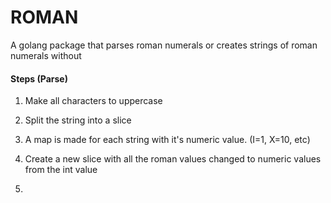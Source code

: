 # ROMAN

A golang package that parses roman numerals or creates strings of roman numerals without 



#### Steps (Parse)

1. Make all characters to uppercase

2. Split the string into a slice
3. A map is made for each string with it's numeric value. (I=1, X=10, etc)
4. Create a new slice with all the roman values changed to numeric values from the int value
5. 

